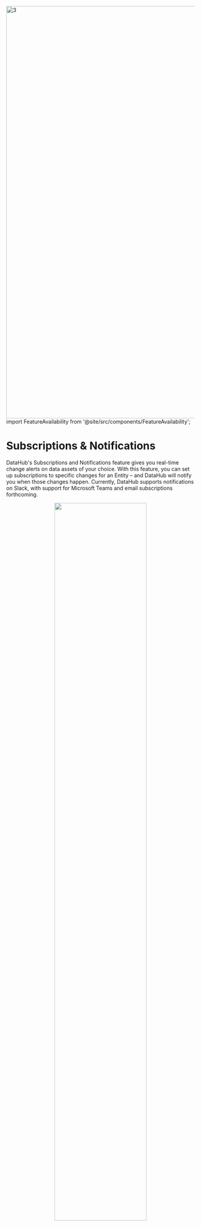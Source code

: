 <img width="1098" alt="3" src="https://github.com/datahub-project/datahub/assets/159848059/222d94f5-ae01-4f55-9ce6-51d67ab2f59f">import FeatureAvailability from '@site/src/components/FeatureAvailability';

# Subscriptions & Notifications

<FeatureAvailability saasOnly />

DataHub's Subscriptions and Notifications feature gives you real-time change alerts on data assets of your choice.
With this feature, you can set up subscriptions to specific changes for an Entity – and DataHub will notify you when those changes happen. Currently, DataHub supports notifications on Slack, with support for Microsoft Teams and email subscriptions forthcoming.

<p align="center">
  <img width="70%"  src="https://raw.githubusercontent.com/datahub-project/static-assets/main/imgs/saas/subscription-and-notification/s_n-user-notifications-in-slack.png"/>
</p>

This feature is especially useful in helping you stay on top of any upstream changes that could impact the assets you or your stakeholders rely on. It eliminates the need for you and your team to manually check for upstream changes, or for upstream stakeholders to identify and notify impacted users.
As a user, you can subscribe to and receive notifications about changes such as deprecations, schema changes, changes in ownership, assertions, or incidents. You’ll always been in the know about potential data quality issues so you can proactively manage your data resources.

## Prerequisites

Once you have [configured Slack within your DataHub instance](saas-slack-setup.md), you will be able to subscribe to any Entity in DataHub and begin recieving notifications via DM.
If you want to create and manage group-level Subscriptions for your team, you will need [the following privileges](../../docs/authorization/roles.md#role-privileges):

- Manage Group Notification Settings
- Manage Group Subscriptions

## Using DataHub’s Subscriptions and Notifications Feature

The first step is identifying the assets you want to subscribe to. 
DataHub’s [Lineage and Impact Analysis features](../../docs/act-on-metadata/impact-analysis.md#lineage-impact-analysis-setup-prerequisites-and-permissions) can help you identify upstream entities that could impact the assets you use and are responsible for.
You can use the Subscriptions and Notifications feature to sign up for updates for your entire team, or just for yourself.

### Subscribing Your Team/Group to Notifications

The dropdown menu next to the Subscribe button lets you choose who the subscription is for. To create a group subscription, click on Manage Group Subscriptions.

<p align="center">
  <img width="70%"  src="https://raw.githubusercontent.com/datahub-project/static-assets/main/imgs/saas/subscription-and-notification/s_n-subscription-dropdown.png"/>
</p>

Next, customize the group’s subscriptions by selecting the types of changes you want the group to be notified about.

<p align="center">
  <img width="70%"  src="https://raw.githubusercontent.com/datahub-project/static-assets/main/imgs/saas/subscription-and-notification/s_n-group-subscription-settings.png"/>
</p>

Connect to Slack. Currently, Acryl's Subscriptions and Notifications feature integrates only with Slack. Add your group’s Slack Channel ID to receive notifications on Slack.
(You can find your Channel ID in the About section of your channel on Slack.)

<p align="center">
  <img width="70%"  src="https://raw.githubusercontent.com/datahub-project/static-assets/main/imgs/saas/subscription-and-notification/s_n-group-set-channel-id.png"/>
</p>

### Individually Subscribing to an Entity

Select the **Subscribe Me** option in the Subscriptions dropdown menu.

<p align="center">
  <img width="70%"  src="https://raw.githubusercontent.com/datahub-project/static-assets/main/imgs/saas/subscription-and-notification/s_n-subscription-dropdown-zoom.png"/>
</p>

Pick the updates you want to be notified about, and connect your Slack account by using your Slack Member ID.

<p align="center">
  <img width="70%"  src="https://raw.githubusercontent.com/datahub-project/static-assets/main/imgs/saas/subscription-and-notification/s_n-user-subscription-settings.png"/>
</p>

:::note
You can find your Slack Member ID in your profile settings.

<p align="center">
  <img width="70%"  src="https://raw.githubusercontent.com/datahub-project/static-assets/main/imgs/saas/subscription-and-notification/s_n-user-set-user-id.png"/>
</p>
:::

### Managing Your Subscriptions

You can enable, disable, or manage notifications at any time to ensure that you receive relevant updates.

Simply use the Dropdown menu next to the Subscribe button to unsubscribe from the asset, or to manage/modify your subscription (say, to modify the changes you want to be updated about).

<p align="center">
  <img width="70%"  src="https://raw.githubusercontent.com/datahub-project/static-assets/main/imgs/saas/subscription-and-notification/s_n-subscription-dropdown.png"/>
</p>

You can also view and manage your subscriptions in your DataHub settings page.

<p align="center">
  <img width="70%"  src="https://raw.githubusercontent.com/datahub-project/static-assets/main/imgs/saas/subscription-and-notification/s_n-user-subscriptions.png"/>
</p>

You can view and manage the group’s subscriptions on the group’s page on DataHub.

<p align="center">
  <img width="70%"  src="https://raw.githubusercontent.com/datahub-project/static-assets/main/imgs/saas/subscription-and-notification/s_n-group-subscriptions.png"/>
</p>

### Subscribing to individual assertions

You can subscribe to individual assertions by clicking the bell button on the assertion itself - either in the list view:
<p align="center">
  <img width="70%" alt="1" src="https://github.com/datahub-project/datahub/assets/159848059/195300df-b2b5-4863-972d-dc4b6764f3bc">
</p>

...or on the assertion's profile page:
<p align="center">
  <img width="70%" alt="2" src="https://github.com/datahub-project/datahub/assets/159848059/b2e2446c-18b6-45c7-851b-3d49aabeacae">
</p>


Note: if you are subscribed to all assertions at the dataset level, then you will not be able to 'unsubscribe' from an individual assertion.
<p align="center">
  <img width="70%" alt="3" src="https://github.com/datahub-project/datahub/assets/159848059/2092928a-ea9c-464a-b691-06e706cdeed0">
</p>

You must first remove your dataset-level subscription:
<p align="center">
  <img width="70%" alt="5" src="https://github.com/datahub-project/datahub/assets/159848059/7803abb9-e33d-4ac1-a11c-059296cd06a4">
  <img width="70%" alt="4" src="https://github.com/datahub-project/datahub/assets/159848059/74df6d58-fa37-4373-91b2-b73cb7b98172">
</p>


Then select individual assertions you'd like to subscribe to:
<p align="center">
  <img width="70%" alt="7" src="https://github.com/datahub-project/datahub/assets/159848059/15c428af-5f9d-4a9d-a178-c2d58835b051">
</p>



## FAQ

<details>
<summary>
What changes can I be notified about using this feature?
</summary>
You can subscribe to deprecations, Assertion status changes, Incident status changes, Schema changes, Ownership changes, Glossary Term changes, and Tag changes.
<p align="center">
  <img width="70%"  src="https://raw.githubusercontent.com/datahub-project/static-assets/main/imgs/saas/subscription-and-notification/s_n-user-subscription-settings-zoom.jpg"/>
</p>
</details>

<details>
<summary>
What if I no longer want to receive updates about a data asset?
</summary>
You can unsubscribe from any asset to stop receiving notifications about it. On the asset’s DataHub page, simply use the dropdown menu next to the Subscribe button to unsubscribe from the asset.

<p align="center">
  <img width="70%"  src="https://raw.githubusercontent.com/datahub-project/static-assets/main/imgs/saas/subscription-and-notification/s_n-subscription-dropdown.png"/>
</p>
</details>

<details>
<summary>
What if I want to be notified about different changes?
</summary>
To modify your subscription, use the dropdown menu next to the Subscribe button to modify the changes you want to be notified about.
</details>

## Reference

- [DataHub Blog - Simplifying Data Monitoring & Management with Subscriptions and Notifications with Acryl DataHub](https://www.acryldata.io/blog/simplifying-data-monitoring-and-management-with-subscriptions-and-notifications-with-acryl-datahub)
- Video Guide - Getting Started with Subscription & Notifications
    <iframe width="560" height="315" src="https://www.loom.com/embed/f02fe71e09494b5e82904c8a47f06ac1?sid=ef041cb7-9c06-4926-8e0c-e948b1dc3af0" frameborder="0" webkitallowfullscreen mozallowfullscreen allowfullscreen></iframe>
